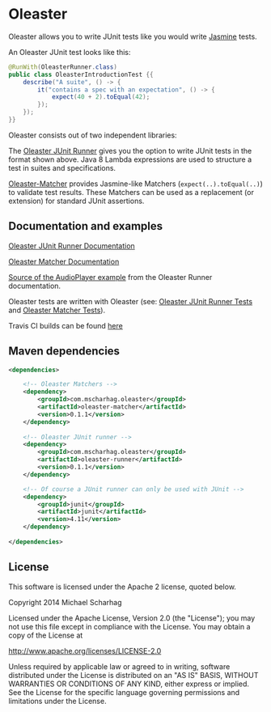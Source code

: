 Oleaster
=====

Oleaster allows you to write JUnit tests like you would write [Jasmine](http://jasmine.github.io/) tests.

An Oleaster JUnit test looks like this:

```java
@RunWith(OleasterRunner.class)
public class OleasterIntroductionTest {{
	describe("A suite", () -> {
		it("contains a spec with an expectation", () -> {
			expect(40 + 2).toEqual(42);
		});
	});
}}
```

Oleaster consists out of two independent libraries:

The [Oleaster JUnit Runner](https://github.com/mscharhag/oleaster/tree/master/oleaster-runner) gives you the option
 to write JUnit tests in the format shown above. Java 8 Lambda expressions are used to structure a test in suites
 and specifications.
 
[Oleaster-Matcher](https://github.com/mscharhag/oleaster/tree/master/oleaster-matcher)
 provides Jasmine-like Matchers (`expect(..).toEqual(..)`) to validate test results. These Matchers can be used
 as a replacement (or extension) for standard JUnit assertions.

## Documentation and examples

[Oleaster JUnit Runner Documentation](https://github.com/mscharhag/oleaster/blob/master/oleaster-runner/README.md)

[Oleaster Matcher Documentation](https://github.com/mscharhag/oleaster/blob/master/oleaster-matcher/README.md)

[Source of the AudioPlayer example](https://github.com/mscharhag/oleaster/blob/master/oleaster-examples/src/test/java/com/mscharhag/oleaster/examples/AudioPlayerExampleTest.java) from the Oleaster Runner documentation.

Oleaster tests are written with Oleaster (see: [Oleaster JUnit Runner Tests](https://github.com/mscharhag/oleaster/tree/master/oleaster-runner/src/test/java/com/mscharhag/oleaster/runner) and [Oleaster Matcher Tests](https://github.com/mscharhag/oleaster/tree/master/oleaster-matcher/src/test/java/com/mscharhag/oleaster/matcher/matchers)).

Travis CI builds can be found [here](https://travis-ci.org/mscharhag/oleaster)

## Maven dependencies
```xml
<dependencies>

	<!-- Oleaster Matchers -->
	<dependency>
    	<groupId>com.mscharhag.oleaster</groupId>
    	<artifactId>oleaster-matcher</artifactId>
    	<version>0.1.1</version>
    </dependency>
    
	<!-- Oleaster JUnit runner -->
	<dependency>
		<groupId>com.mscharhag.oleaster</groupId>
		<artifactId>oleaster-runner</artifactId>
		<version>0.1.1</version>
	</dependency>

	<!-- Of course a JUnit runner can only be used with JUnit -->
	<dependency>
		<groupId>junit</groupId>
		<artifactId>junit</artifactId>
		<version>4.11</version>
	</dependency>
	
</dependencies>
```

## License

This software is licensed under the Apache 2 license, quoted below.

Copyright 2014 Michael Scharhag

Licensed under the Apache License, Version 2.0 (the "License");
you may not use this file except in compliance with the License.
You may obtain a copy of the License at

http://www.apache.org/licenses/LICENSE-2.0

Unless required by applicable law or agreed to in writing, software
distributed under the License is distributed on an "AS IS" BASIS,
WITHOUT WARRANTIES OR CONDITIONS OF ANY KIND, either express or implied.
See the License for the specific language governing permissions and
limitations under the License.
